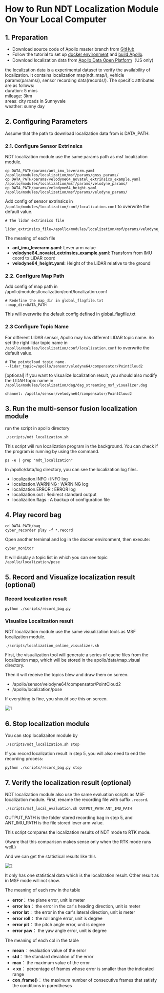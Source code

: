 # How to Run NDT Localization Module On Your Local Computer

## 1. Preparation
 - Download source code of Apollo master branch from [GitHub](https://github.com/ApolloAuto/apollo)
 - Follow the tutorial to set up [docker environment](https://github.com/ApolloAuto/apollo/blob/master/docs/howto/how_to_build_and_release.md) and [build Apollo](https://github.com/ApolloAuto/apollo/blob/master/docs/howto/how_to_launch_Apollo.md).
 - Download localization data from [Apollo Data Open Platform](http://data.apollo.auto/?name=sensor%20data&data_key=multisensor&data_type=1&locale=en-us&lang=en)（US only)

the localization data is a experimental dataset to verify the availability of localization. It contains localization map(ndt_map/), vehicle params(params/), sensor recording data(records/). The specific attributes are as follows:  
duration: 5 mins  
mileage: 3km  
areas: city roads in Sunnyvale  
weather: sunny day

## 2. Configuring Parameters
Assume that the path to download localization data from is DATA_PATH.
### 2.1. Configure Sensor Extrinsics
NDT localization module use the same params path as msf localization module.
```
cp DATA_PATH/params/ant_imu_leverarm.yaml /apollo/modules/localization/msf/params/gnss_params/
cp DATA_PATH/params/velodyne64_novatel_extrinsics_example.yaml /apollo/modules/localization/msf/params/velodyne_params/
cp DATA_PATH/params/velodyne64_height.yaml /apollo/modules/localization/msf/params/velodyne_params/
```
Add config of sensor extrinsics in `/apollo/modules/localization/conf/localization.conf` to overwrite the default value.
```
# The lidar extrinsics file
--lidar_extrinsics_file=/apollo/modules/localization/msf/params/velodyne_params/velodyne64_novatel_extrinsics_example.yaml
```
The meaning of each file
 - **ant_imu_leverarm.yaml**:  Lever arm value
 - **velodyne64_novatel_extrinsics_example.yaml**: Transform from IMU coord to LiDAR coord
 - **velodyne64_height.yaml**: Height of the LiDAR relative to the ground

### 2.2. Configure Map Path
Add config of map path in /apollo/modules/localization/conf/localization.conf
```
# Redefine the map_dir in global_flagfile.txt
--map_dir=DATA_PATH
```
This will overwrite the default config defined in global_flagfile.txt

### 2.3 Configure Topic Name
For different LIDAR sensor, Apollo may has different LIDAR topic name. So set the right lidar topic name in `/apollo/modules/localization/conf/localization.conf` to overwrite the default value.
```
# The pointcloud topic name.
--lidar_topic=/apollo/sensor/velodyne64/compensator/PointCloud2
```
[optional] if you want to visualize localization result, you should also modify the LIDAR topic name in `/apollo/modules/localization/dag/dag_streaming_msf_visualizer.dag`
```
channel: /apollo/sensor/velodyne64/compensator/PointCloud2
```
## 3. Run the multi-sensor fusion localization module
run the script in apollo directory
```
./scripts/ndt_localization.sh
```
This script will run localization program in the background. You can check if the program is running by using the command.
```
ps -e | grep "ndt_localization"
```     

In /apollo/data/log directory, you can see the localization log files.     
 - localization.INFO : INFO log
 - localization.WARNING : WARNING log
 - localization.ERROR : ERROR log
 - localization.out : Redirect standard output
 - localizaiton.flags : A backup of configuration file

## 4. Play record bag
```
cd DATA_PATH/bag
cyber_recorder play -f *.record
```
Open another ternimal and log in the docker environment, then execute:
```
cyber_monitor
```
It will display a topic list in which you can see topic `/apollo/localization/pose`

## 5. Record and Visualize localization result (optional)
### Record localization result
```
python ./scripts/record_bag.py
```
### Visualize Localization result
NDT localization module use the same visualization tools as MSF localization module.
```
./scripts/localization_online_visualizer.sh
```
First, the visualization tool will generate a series of cache files from the localization map, which will be stored in the apollo/data/map_visual directory.

Then it will receive the topics blew and draw them on screen.
 - /apollo/sensor/velodyne64/compensator/PointCloud2
 - /apollo/localization/pose

If everything is fine, you should see this on screen.

![1](images/ndt_localization/online_visualizer.png)

## 6. Stop localization module  
You can stop localizaiton module by
```
./scripts/ndt_localization.sh stop
```
If you record localization result in step 5, you will also need to end the recording process:
```
python ./scripts/record_bag.py stop
```

## 7. Verify the localization result (optional)
NDT localization module also use the same evaluation scripts as MSF localization module.
First, rename the recording file with suffix `.record`.

```
./scripts/msf_local_evaluation.sh OUTPUT_PATH ANT_IMU_PATH
```
OUTPUT_PATH is the folder stored recording bag in step 5, and ANT_IMU_PATH is the file stored lever arm value.

This script compares the localization results of NDT mode to RTK mode.

(Aware that this comparison makes sense only when the RTK mode runs well.)

And we can get the statistical results like this

![2](images/ndt_localization/ndt_eval.png)

It only has one statistical data which is the localization result. Other result as in MSF mode will not show.

The meaning of each row in the table
 - **error**：  the plane error, unit is meter
 - **error lon**：  the error in the car's heading direction, unit is meter
 - **error lat**：  the error in the car's lateral direction, unit is meter
 - **error roll**： the roll angle error, unit is degree
 - **error pit**：  the pitch angle error, unit is degree
 - **error yaw**：  the yaw angle error, unit is degree

The meaning of each col in the table
 - **mean**： evaluation value of the error
 - **std**：  the standard deviation of the error
 - **max**：  the maximum value of the error
 - **< xx**：  percentage of frames whose error is smaller than the indicated range
 - **con_frame()**： the maximum number of consecutive frames that satisfy the conditions in parentheses
